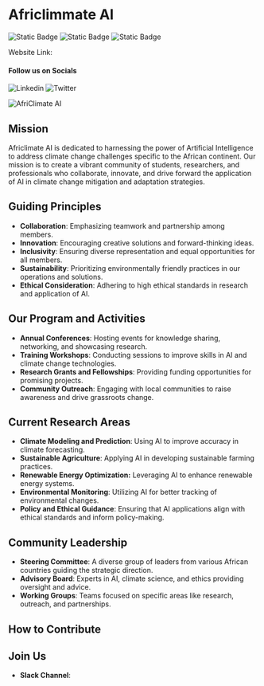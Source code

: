 # Africlimmate AI

![Static Badge](https://img.shields.io/badge/Climate-Change-green)
![Static Badge](https://img.shields.io/badge/Africa-Research-purple)
![Static Badge](https://img.shields.io/badge/Contribute-green)


Website Link: 

#### Follow us on Socials
![Linkedin](https://img.shields.io/badge/Linkedin-0e76a8?style=for-the-badge&logo=Linkedin&logoColor=white)
![Twitter](https://img.shields.io/badge/Twitter-informational?style=for-the-badge&logo=Twitter&logoColor=white)


![AfriClimate AI](https://github.com/africlimate-research/AfriclimmateAI-Community/assets/153819517/9e723b2a-03fb-48cf-9f83-fe8ed2ac28be)

## Mission

Africlimate AI is dedicated to harnessing the power of Artificial Intelligence to address climate change challenges specific to the African continent. Our mission is to create a vibrant community of students, researchers, and professionals who collaborate, innovate, and drive forward the application of AI in climate change mitigation and adaptation strategies.

## Guiding Principles

- **Collaboration**: Emphasizing teamwork and partnership among members.
- **Innovation**: Encouraging creative solutions and forward-thinking ideas.
- **Inclusivity**: Ensuring diverse representation and equal opportunities for all members.
- **Sustainability**: Prioritizing environmentally friendly practices in our operations and solutions.
- **Ethical Consideration**: Adhering to high ethical standards in research and application of AI.

## Our Program and Activities

- **Annual Conferences**: Hosting events for knowledge sharing, networking, and showcasing research.
- **Training Workshops**: Conducting sessions to improve skills in AI and climate change technologies.
- **Research Grants and Fellowships**: Providing funding opportunities for promising projects.
- **Community Outreach**: Engaging with local communities to raise awareness and drive grassroots change.

## Current Research Areas  

- **Climate Modeling and Prediction**: Using AI to improve accuracy in climate forecasting.
- **Sustainable Agriculture**: Applying AI in developing sustainable farming practices.
- **Renewable Energy Optimization:** Leveraging AI to enhance renewable energy systems.
- **Environmental Monitoring**: Utilizing AI for better tracking of environmental changes.
- **Policy and Ethical Guidance**: Ensuring that AI applications align with ethical standards and inform policy-making.

## Community Leadership

- **Steering Committee**: A diverse group of leaders from various African countries guiding the strategic direction.
- **Advisory Board**: Experts in AI, climate science, and ethics providing oversight and advice.
- **Working Groups**: Teams focused on specific areas like research, outreach, and partnerships.


## How to Contribute

## Join Us

- **Slack Channel**: 
